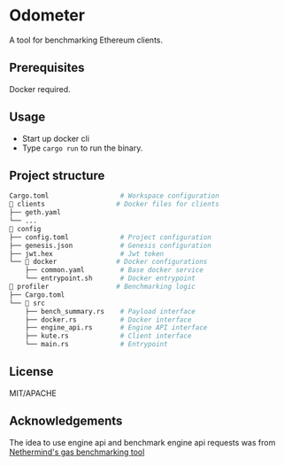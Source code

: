 # Odometer

A tool for benchmarking Ethereum clients.

## Prerequisites

Docker required.

## Usage

- Start up docker cli
- Type `cargo run` to run the binary.

## Project structure

```sh
Cargo.toml                  # Workspace configuration
📁 clients                  # Docker files for clients
├── geth.yaml
└── ...
📁 config
├── config.toml             # Project configuration
├── genesis.json            # Genesis configuration
├── jwt.hex                 # Jwt token
└── 📁 docker               # Docker configurations
    ├── common.yaml         # Base docker service
    └── entrypoint.sh       # Docker entrypoint
📁 profiler                 # Benchmarking logic
├── Cargo.toml
└── 📁 src
    ├── bench_summary.rs    # Payload interface
    ├── docker.rs           # Docker interface
    ├── engine_api.rs       # Engine API interface
    ├── kute.rs             # Client interface
    └── main.rs             # Entrypoint
```

## License

MIT/APACHE

## Acknowledgements

The idea to use engine api and benchmark engine api requests was from [Nethermind's gas benchmarking tool](https://github.com/NethermindEth/gas-benchmarks)
